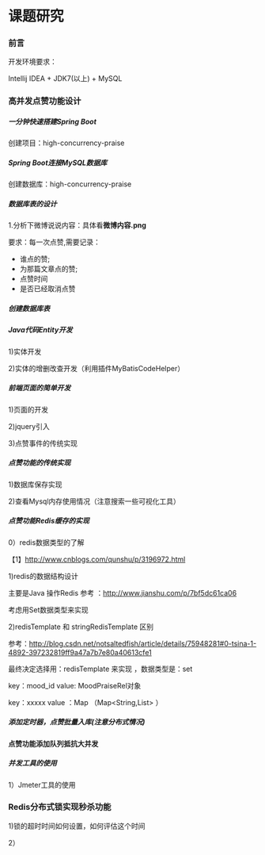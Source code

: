 # 课题研究



### **前言**



开发环境要求：

Intellij IDEA + JDK7(以上) + MySQL



### 高并发点赞功能设计



##### 一分钟快速搭建Spring Boot



创建项目：high-concurrency-praise



##### Spring Boot连接MySQL数据库



创建数据库：high-concurrency-praise



##### 数据库表的设计



1.分析下微博说说内容：具体看**微博内容.png**



要求：每一次点赞,需要记录：

- 谁点的赞;
- 为那篇文章点的赞;
- 点赞时间
- 是否已经取消点赞




##### 创建数据库表







##### **Java代码Entity开发**



1)实体开发

2)实体的增删改查开发（利用插件MyBatisCodeHelper）



##### **前端页面的简单开发**



1)页面的开发

2)jquery引入

3)点赞事件的传统实现





##### **点赞功能的传统实现**



1)数据库保存实现

2)查看Mysql内存使用情况（注意搜索一些可视化工具）



##### **点赞功能Redis缓存的实现**



0）redis数据类型的了解

【1】http://www.cnblogs.com/qunshu/p/3196972.html

1)redis的数据结构设计

主要是Java 操作Redis   参考 ：http://www.jianshu.com/p/7bf5dc61ca06



考虑用Set数据类型来实现



2)redisTemplate 和 stringRedisTemplate 区别

参考：http://blog.csdn.net/notsaltedfish/article/details/75948281#0-tsina-1-4892-397232819ff9a47a7b7e80a40613cfe1



最终决定选择用：redisTemplate  来实现 ，数据类型是：set



key：mood_id   value: MoodPraiseRel对象



key：xxxxx     value ：Map （Map<String,List>  ）



##### **添加定时器，点赞批量入库(注意分布式情况)**





**点赞功能添加队列抵抗大并发**





##### **并发工具的使用**

1）Jmeter工具的使用









### **Redis分布式锁实现秒杀功能**



1)锁的超时时间如何设置，如何评估这个时间



2）

